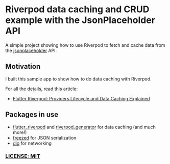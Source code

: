 # Riverpod data caching and CRUD example with the JsonPlaceholder API

A simple project showing how to use Riverpod to fetch and cache data from the [jsonplaceholder](https://jsonplaceholder.typicode.com/) API.

## Motivation

I built this sample app to show how to do data caching with Riverpod.

For all the details, read this article:

- [Flutter Riverpod: Providers Lifecycle and Data Caching Explained](https://capsistema.com.br/)

## Packages in use

- [flutter_riverpod](https://pub.dev/packages/riverpod) and [riverpod_generator](https://pub.dev/packages/riverpod_generator) for data caching (and much more!)
- [freezed](https://pub.dev/packages/freezed) for JSON serialization
- [dio](https://pub.dev/packages/dio) for networking

### [LICENSE: MIT](LICENSE.md)
